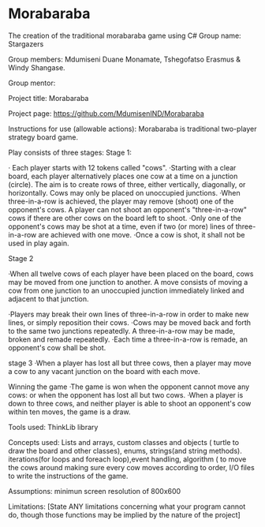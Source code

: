 # Morabaraba
The creation of the traditional morabaraba game using C#
Group name: Stargazers

Group members: Mdumiseni Duane Monamate, Tshegofatso Erasmus & Windy Shangase.

Group mentor: 

Project title: Morabaraba

Project page: https://github.com/MdumisenIND/Morabaraba

Instructions for use (allowable actions): Morabaraba is traditional two-player strategy board game. 

Play consists of three stages:
Stage 1:

· Each player starts with 12 tokens called "cows".
·Starting with a clear board, each player alternatively places one cow at a time on a junction (circle). The aim is to create rows of three, either vertically, diagonally, or horizontally. Cows may only be placed on unoccupied junctions.
·When three-in-a-row is achieved, the player may remove (shoot) one of the opponent's cows. A player can not shoot an opponent's "three-in-a-row" cows if there are other cows on the board left to shoot.
·Only one of the opponent's cows may be shot at a time, even if two (or more) lines of three-in-a-row are achieved with one move.
·Once a cow is shot, it shall not be used in play again.

Stage 2 

·When all twelve cows of each player have been placed on the board, cows may be moved from one junction to another. A move consists of moving a cow from one junction to an unoccupied junction immediately linked and adjacent to that junction.

·Players may break their own lines of three-in-a-row in order to make new lines, or simply reposition their cows.
·Cows may be moved back and forth to the same two junctions repeatedly. A three-in-a-row may be made, broken and remade repeatedly.
·Each time a three-in-a-row is remade, an opponent's cow shall be shot.

stage 3
·When a player has lost all but three cows, then a player may move a cow to any vacant junction on the board with each move.

 

Winning the game
·The game is won when the opponent cannot move any cows: or when the opponent has lost all but two cows.
·When a player is down to three cows, and neither player is able to shoot an opponent's cow within ten moves, the game is a draw.

Tools used: ThinkLib library

Concepts used: Lists and arrays, custom classes and objects ( turtle to draw the board and other classes), enums, strings(and string methods). iterations(for loops and foreach loop),event handling, algorithm ( to move the cows around making sure every cow moves according to order, I/O files to write the instructions of the game.

Assumptions: minimun screen resolution of 800x600

Limitations: [State ANY limitations concerning what your program cannot do, though those functions may be implied by the nature of the project]
